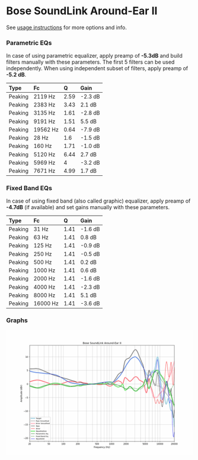 # Bose SoundLink Around-Ear II
See [usage instructions](https://github.com/jaakkopasanen/AutoEq#usage) for more options and info.

### Parametric EQs
In case of using parametric equalizer, apply preamp of **-5.3dB** and build filters manually
with these parameters. The first 5 filters can be used independently.
When using independent subset of filters, apply preamp of **-5.2 dB**.

| Type    | Fc       |    Q | Gain    |
|:--------|:---------|:-----|:--------|
| Peaking | 2119 Hz  | 2.59 | -2.3 dB |
| Peaking | 2383 Hz  | 3.43 | 2.1 dB  |
| Peaking | 3135 Hz  | 1.61 | -2.8 dB |
| Peaking | 9191 Hz  | 1.51 | 5.5 dB  |
| Peaking | 19562 Hz | 0.64 | -7.9 dB |
| Peaking | 28 Hz    | 1.6  | -1.5 dB |
| Peaking | 160 Hz   | 1.71 | -1.0 dB |
| Peaking | 5120 Hz  | 6.44 | 2.7 dB  |
| Peaking | 5969 Hz  | 4    | -3.2 dB |
| Peaking | 7671 Hz  | 4.99 | 1.7 dB  |

### Fixed Band EQs
In case of using fixed band (also called graphic) equalizer, apply preamp of **-4.7dB**
(if available) and set gains manually with these parameters.

| Type    | Fc       |    Q | Gain    |
|:--------|:---------|:-----|:--------|
| Peaking | 31 Hz    | 1.41 | -1.6 dB |
| Peaking | 63 Hz    | 1.41 | 0.8 dB  |
| Peaking | 125 Hz   | 1.41 | -0.9 dB |
| Peaking | 250 Hz   | 1.41 | -0.5 dB |
| Peaking | 500 Hz   | 1.41 | 0.2 dB  |
| Peaking | 1000 Hz  | 1.41 | 0.6 dB  |
| Peaking | 2000 Hz  | 1.41 | -1.6 dB |
| Peaking | 4000 Hz  | 1.41 | -2.3 dB |
| Peaking | 8000 Hz  | 1.41 | 5.1 dB  |
| Peaking | 16000 Hz | 1.41 | -3.6 dB |

### Graphs
![](./Bose%20SoundLink%20Around-Ear%20II.png)